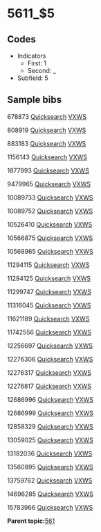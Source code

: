 # 5611\_$5

## Codes

-   Indicators
    -   First: 1
    -   Second: \_
-   Subfield: 5

## Sample bibs

678873 [Quicksearch](https://search.library.yale.edu/catalog/678873) [VXWS](http://prodorbis.library.yale.edu:7014/vxws/GetHoldingsService?bibId=678873)

808919 [Quicksearch](https://search.library.yale.edu/catalog/808919) [VXWS](http://prodorbis.library.yale.edu:7014/vxws/GetHoldingsService?bibId=808919)

883183 [Quicksearch](https://search.library.yale.edu/catalog/883183) [VXWS](http://prodorbis.library.yale.edu:7014/vxws/GetHoldingsService?bibId=883183)

1156143 [Quicksearch](https://search.library.yale.edu/catalog/1156143) [VXWS](http://prodorbis.library.yale.edu:7014/vxws/GetHoldingsService?bibId=1156143)

1877993 [Quicksearch](https://search.library.yale.edu/catalog/1877993) [VXWS](http://prodorbis.library.yale.edu:7014/vxws/GetHoldingsService?bibId=1877993)

9479965 [Quicksearch](https://search.library.yale.edu/catalog/9479965) [VXWS](http://prodorbis.library.yale.edu:7014/vxws/GetHoldingsService?bibId=9479965)

10089733 [Quicksearch](https://search.library.yale.edu/catalog/10089733) [VXWS](http://prodorbis.library.yale.edu:7014/vxws/GetHoldingsService?bibId=10089733)

10089752 [Quicksearch](https://search.library.yale.edu/catalog/10089752) [VXWS](http://prodorbis.library.yale.edu:7014/vxws/GetHoldingsService?bibId=10089752)

10526410 [Quicksearch](https://search.library.yale.edu/catalog/10526410) [VXWS](http://prodorbis.library.yale.edu:7014/vxws/GetHoldingsService?bibId=10526410)

10566875 [Quicksearch](https://search.library.yale.edu/catalog/10566875) [VXWS](http://prodorbis.library.yale.edu:7014/vxws/GetHoldingsService?bibId=10566875)

10568965 [Quicksearch](https://search.library.yale.edu/catalog/10568965) [VXWS](http://prodorbis.library.yale.edu:7014/vxws/GetHoldingsService?bibId=10568965)

11294115 [Quicksearch](https://search.library.yale.edu/catalog/11294115) [VXWS](http://prodorbis.library.yale.edu:7014/vxws/GetHoldingsService?bibId=11294115)

11294125 [Quicksearch](https://search.library.yale.edu/catalog/11294125) [VXWS](http://prodorbis.library.yale.edu:7014/vxws/GetHoldingsService?bibId=11294125)

11299747 [Quicksearch](https://search.library.yale.edu/catalog/11299747) [VXWS](http://prodorbis.library.yale.edu:7014/vxws/GetHoldingsService?bibId=11299747)

11316045 [Quicksearch](https://search.library.yale.edu/catalog/11316045) [VXWS](http://prodorbis.library.yale.edu:7014/vxws/GetHoldingsService?bibId=11316045)

11621189 [Quicksearch](https://search.library.yale.edu/catalog/11621189) [VXWS](http://prodorbis.library.yale.edu:7014/vxws/GetHoldingsService?bibId=11621189)

11742556 [Quicksearch](https://search.library.yale.edu/catalog/11742556) [VXWS](http://prodorbis.library.yale.edu:7014/vxws/GetHoldingsService?bibId=11742556)

12256697 [Quicksearch](https://search.library.yale.edu/catalog/12256697) [VXWS](http://prodorbis.library.yale.edu:7014/vxws/GetHoldingsService?bibId=12256697)

12276306 [Quicksearch](https://search.library.yale.edu/catalog/12276306) [VXWS](http://prodorbis.library.yale.edu:7014/vxws/GetHoldingsService?bibId=12276306)

12276317 [Quicksearch](https://search.library.yale.edu/catalog/12276317) [VXWS](http://prodorbis.library.yale.edu:7014/vxws/GetHoldingsService?bibId=12276317)

12276817 [Quicksearch](https://search.library.yale.edu/catalog/12276817) [VXWS](http://prodorbis.library.yale.edu:7014/vxws/GetHoldingsService?bibId=12276817)

12686996 [Quicksearch](https://search.library.yale.edu/catalog/12686996) [VXWS](http://prodorbis.library.yale.edu:7014/vxws/GetHoldingsService?bibId=12686996)

12686999 [Quicksearch](https://search.library.yale.edu/catalog/12686999) [VXWS](http://prodorbis.library.yale.edu:7014/vxws/GetHoldingsService?bibId=12686999)

12858329 [Quicksearch](https://search.library.yale.edu/catalog/12858329) [VXWS](http://prodorbis.library.yale.edu:7014/vxws/GetHoldingsService?bibId=12858329)

13059025 [Quicksearch](https://search.library.yale.edu/catalog/13059025) [VXWS](http://prodorbis.library.yale.edu:7014/vxws/GetHoldingsService?bibId=13059025)

13182036 [Quicksearch](https://search.library.yale.edu/catalog/13182036) [VXWS](http://prodorbis.library.yale.edu:7014/vxws/GetHoldingsService?bibId=13182036)

13560895 [Quicksearch](https://search.library.yale.edu/catalog/13560895) [VXWS](http://prodorbis.library.yale.edu:7014/vxws/GetHoldingsService?bibId=13560895)

13759762 [Quicksearch](https://search.library.yale.edu/catalog/13759762) [VXWS](http://prodorbis.library.yale.edu:7014/vxws/GetHoldingsService?bibId=13759762)

14696285 [Quicksearch](https://search.library.yale.edu/catalog/14696285) [VXWS](http://prodorbis.library.yale.edu:7014/vxws/GetHoldingsService?bibId=14696285)

15783966 [Quicksearch](https://search.library.yale.edu/catalog/15783966) [VXWS](http://prodorbis.library.yale.edu:7014/vxws/GetHoldingsService?bibId=15783966)

**Parent topic:**[561](../../tags/561/561.md)

